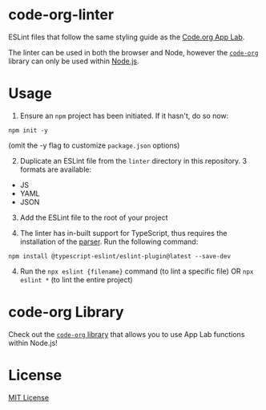 # code-org-linter

ESLint files that follow the same styling guide as the [Code.org App Lab](https://code.org/educate/applab).

The linter can be used in both the browser and Node, however the [`code-org`](https://github.com/csokolove/code-org) library can only be used within [Node.js](https://nodejs.org).

# Usage

1. Ensure an `npm` project has been initiated. If it hasn't, do so now:
```shell
npm init -y
```
(omit the -y flag to customize `package.json` options)

2. Duplicate an ESLint file from the `linter` directory in this repository.
3 formats are available:
* JS
* YAML
* JSON

3. Add the ESLint file to the root of your project

4. The linter has in-built support for TypeScript, thus requires the installation of the [parser](https://www.npmjs.com/package/@typescript-eslint/parser). Run the following command:
```shell
npm install @typescript-eslint/eslint-plugin@latest --save-dev
```

4. Run the `npx eslint {filename}` command (to lint a specific file) OR `npx eslint *` (to lint the entire project)


# code-org Library

Check out the [`code-org` library](https://github.com/csokolove/code-org) that allows you to use App Lab functions within Node.js!

# License

[MIT License](LICENSE)